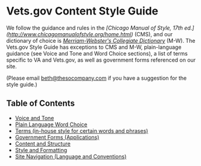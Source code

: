 # Vets.gov Content Style Guide

We follow the guidance and rules in the *[Chicago Manual of Style, 17th ed.] (http://www.chicagomanualofstyle.org/home.html)* (CMS), and our dictionary of choice is [*Merriam-Webster's Collegiate Dictionary*](http://www.merriam-webster.com/) (M-W). The Vets.gov Style Guide has exceptions to CMS and M-W, plain-language guidance (see Voice and Tone and Word Choice sections), a list of terms specific to VA and Vets.gov, as well as government forms referenced on our site.

(Please email beth@thesocompany.com if you have a suggestion for the style guide.)

## Table of Contents

- [Voice and Tone](https://github.com/department-of-veterans-affairs/vets.gov-content-style-guide/blob/master/voice-and-tone.md)
- [Plain Language Word Choice](https://github.com/department-of-veterans-affairs/vets.gov-content-style-guide/blob/master/word-choice.md)
- [Terms (in-house style for certain words and phrases)](https://github.com/department-of-veterans-affairs/vets.gov-content-style-guide/blob/master/terms.md)
- [Government Forms (Applications)](https://github.com/department-of-veterans-affairs/vets.gov-content-style-guide/blob/master/forms.md)
- [Content and Structure](https://github.com/department-of-veterans-affairs/vets.gov-content-style-guide/blob/master/content-and-structure.md)
- [Style and Formatting](https://github.com/department-of-veterans-affairs/vets.gov-content-style-guide/blob/master/style-and-formatting.md)
- [Site Navigation (Language and Conventions)](https://github.com/department-of-veterans-affairs/vets.gov-content-style-guide/blob/master/site-navigation.md)
